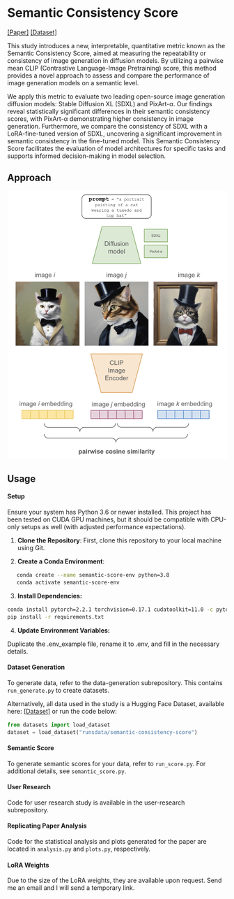 # Semantic Consistency Score

[[Paper]]() [[Dataset]](https://huggingface.co/datasets/runsdata/semantic-consistency-score)

This study introduces a new, interpretable, quantitative metric known as the Semantic Consistency Score, aimed at measuring the repeatability or consistency of image generation in diffusion models. By utilizing a pairwise mean CLIP (Contrastive Language-Image Pretraining) score, this method provides a novel approach to assess and compare the performance of image generation models on a semantic level.

We apply this metric to evaluate two leading open-source image generation diffusion models: Stable Diffusion XL (SDXL) and PixArt-α. Our findings reveal statistically significant differences in their semantic consistency scores, with PixArt-α demonstrating higher consistency in image generation. Furthermore, we compare the consistency of SDXL with a LoRA-fine-tuned version of SDXL, uncovering a significant improvement in semantic consistency in the fine-tuned model. This Semantic Consistency Score facilitates the evaluation of model architectures for specific tasks and supports informed decision-making in model selection.

## Approach

![figure1](figure_1.png)

## Usage

#### Setup

Ensure your system has Python 3.6 or newer installed. This project has been tested on CUDA GPU machines, but it should be compatible with CPU-only setups as well (with adjusted performance expectations).

1. **Clone the Repository**: First, clone this repository to your local machine using Git.

2. **Create a Conda Environment**:
   
```bash
   conda create --name semantic-score-env python=3.8
   conda activate semantic-score-env
```

3. **Install Dependencies:**

```bash
conda install pytorch=2.2.1 torchvision=0.17.1 cudatoolkit=11.0 -c pytorch
pip install -r requirements.txt
```

4. **Update Environment Variables:**

Duplicate the .env_example file, rename it to .env, and fill in the necessary details.


#### Dataset Generation
To generate data, refer to the data-generation subrepository. This contains `run_generate.py` to create datasets. 

Alternatively, all data used in the study is a Hugging Face Dataset, available here: [[Dataset]](https://huggingface.co/datasets/runsdata/semantic-consistency-score) or run the code below:

```python
from datasets import load_dataset
dataset = load_dataset("runsdata/semantic-consistency-score")
```

#### Semantic Score
To generate semantic scores for your data, refer to `run_score.py`. For additional details, see `semantic_score.py`.

#### User Research
Code for user research study is available in the user-research subrepository. 

#### Replicating Paper Analysis
Code for the statistical analysis and plots generated for the paper are located in `analysis.py` and `plots.py`, respectively.

#### LoRA Weights
Due to the size of the LoRA weights, they are available upon request. Send me an email and I will send a temporary link.

